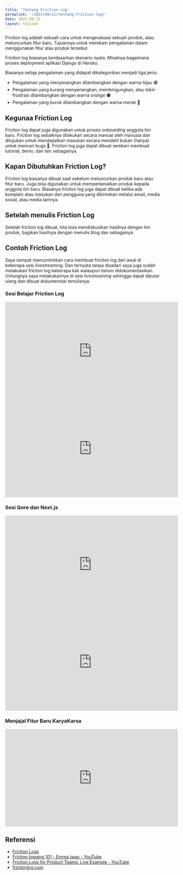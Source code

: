 ```yaml
---
title: 'Tentang Friction Log'
permalink: '/2021/09/12/tentang-friction-log/'
date: 2021-09-12
layout: tulisan
---
```


Friction log adalah sebuah cara untuk mengevaluasi sebuah produk, atau
meluncurkan fitur baru. Tujuannya untuk merekam pengalaman dalam
menggunakan fitur atau produk tersebut.

Friction log biasanya berdasarkan skenario nyata. Misalnya bagaimana proses
deployment aplikasi Django di Heroku.

Biasanya setiap pengalaman yang didapat dikategorikan menjadi tiga jenis:

- Pengalaman yang menyenangkan dilambangkan dengan warna hijau 🟢
- Pengalaman yang kurang menyenangkan, membingungkan, atau bikin frustrasi
  dilambangkan dengan warna _orange_ 🟠
- Pengalaman yang buruk dilambangkan dengan warna merah 🔴

## Kegunaa Friction Log

Friction log dapat juga digunakan untuk proses _onboarding_ anggota tim baru.
Friction log sebaiknya dilakukan secara manual oleh manusia dan ditujukan untuk
mendapatkan masukan secara mendetil bukan (hanya) untuk mencari bugs 🐛.
Friction log juga dapat dibuat sembari membuat tutorial, demo, dan lain sebagainya.

## Kapan Dibutuhkan Friction Log?

Friction log biasanya dibuat saat sebelum meluncurkan produk baru atau fitur baru.
Juga bisa digunakan untuk memperkenalkan produk kepada anggota tim baru. Biasanya
friction log juga dapat dibuat ketika ada komplain atau masukan dari pengguna yang dikirimkan
melalui email, media sosial, atau media lainnya.

## Setelah menulis Friction Log

Setelah friction log dibuat, kita bisa mendiskusikan hasilnya dengan tim produk, bagikan hasilnya
dengan menulis blog dan sebagainya.

## Contoh Friction Log

Saya sempat mencontohkan cara membuat friciton log dari awal di beberapa sesi _livestreaming_. Dan ternyata tanpa disadari saya juga sudah melakukan friction log beberapa kali walaupun belum didokumentasikan. Untungnya saya melakukannya di sesi _livestreaming_ sehingga dapat diputar ulang dan dibuat dokumentasi tertulisnya.

### Sesi Belajar Friction Log

<iframe width="560" height="315" src="https://www.youtube.com/embed/Otl_KX0Ye_g" title="YouTube video player" frameborder="0" allow="accelerometer; autoplay; clipboard-write; encrypted-media; gyroscope; picture-in-picture" allowfullscreen></iframe>

<iframe width="560" height="315" src="https://www.youtube.com/embed/18I8S_SXWu8" title="YouTube video player" frameborder="0" allow="accelerometer; autoplay; clipboard-write; encrypted-media; gyroscope; picture-in-picture" allowfullscreen></iframe>

### Sesi Qore dan Next.js

<iframe width="560" height="315" src="https://www.youtube.com/embed/XkIv2A2To_A" title="YouTube video player" frameborder="0" allow="accelerometer; autoplay; clipboard-write; encrypted-media; gyroscope; picture-in-picture" allowfullscreen></iframe>

<iframe width="560" height="315" src="https://www.youtube.com/embed/9p9aDaDcQMU" title="YouTube video player" frameborder="0" allow="accelerometer; autoplay; clipboard-write; encrypted-media; gyroscope; picture-in-picture" allowfullscreen></iframe>

### Menjajal Fitur Baru KaryaKarsa

<iframe width="560" height="315" src="https://www.youtube.com/embed/aELLHUqy5CA?start=2496" title="YouTube video player" frameborder="0" allow="accelerometer; autoplay; clipboard-write; encrypted-media; gyroscope; picture-in-picture" allowfullscreen></iframe>

## Referensi

- [Friction Logs](https://css-tricks.com/friction-logs/)
- [Friction logging 101 - Emma Iwao - YouTube](https://www.youtube.com/watch?v=765wLWVcyS0)
- [Friction Logs for Product Teams: Live Example - YouTube](https://www.youtube.com/watch?v=zuZnOFUCpxs)
- [frictionlog.com](https://frictionlog.com/)
